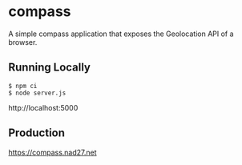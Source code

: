 # compass
A simple compass application that exposes the Geolocation API of a browser.

## Running Locally
```
$ npm ci
$ node server.js
```
http://localhost:5000

## Production
https://compass.nad27.net
